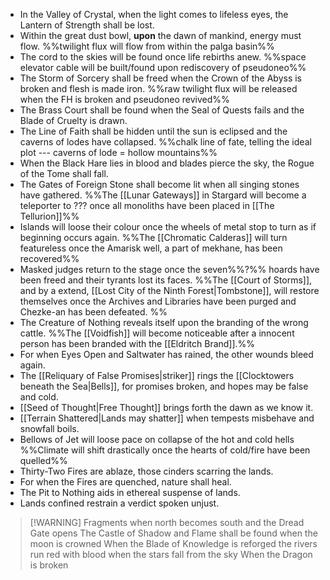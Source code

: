 - In the Valley of Crystal, when the light comes to lifeless eyes, the Lantern of Strength shall be lost.
- Within the great dust bowl, **upon** the dawn of mankind, energy must flow. 
	%%twilight flux will flow from within the palga basin%%
- The cord to the skies will be found once life rebirths anew.
	%%space elevator cable will be built/found upon rediscovery of pseudoneo%%
- The Storm of Sorcery shall be freed when the Crown of the Abyss is broken and flesh is made iron.
	%%raw twilight flux will be released when the FH is broken and pseudoneo revived%%
- The Brass Court shall be found when the Seal of Quests fails and the Blade of Cruelty is drawn.
- The Line of Faith shall be hidden until the sun is eclipsed and the caverns of lodes have collapsed.
	%%chalk line of fate, telling the ideal plot --- caverns of lode = hollow mountains%%
- When the Black Hare lies in blood and blades pierce the sky, the Rogue of the Tome shall fall.
- The Gates of Foreign Stone shall become lit when all singing stones have gathered. 
	%%The [[Lunar Gateways]] in Stargard will become a teleporter to ??? once all monoliths have been placed in [[The Tellurion]]%%
- Islands will loose their colour once the wheels of metal stop to turn as if beginning occurs again. 
	%%The [[Chromatic Calderas]] will turn featureless once the Amarisk well, a part of mekhane, has been recovered%%
- Masked judges return to the stage once the seven%%?%% hoards have been freed and their tyrants lost its faces. 
	%%The [[Court of Storms]], and by a extend, [[Lost City of the Ninth Forest|Tombstone]], will restore themselves once the Archives and Libraries have been purged and Chezke-an has been defeated. %%
- The Creature of Nothing reveals itself upon the branding of the wrong cattle. 
%%The [[Voidfish]] will become noticeable after a innocent person has been branded with the [[Eldritch Brand]].%%
- For when Eyes Open and Saltwater has rained, the other wounds bleed again.
- The [[Reliquary of False Promises|striker]] rings the [[Clocktowers beneath the Sea|Bells]], for promises broken, and hopes may be false and cold.
- [[Seed of Thought|Free Thought]] brings forth the dawn as we know it. 
- [[Terrain Shattered|Lands may shatter]] when tempests misbehave and snowfall boils. 
- Bellows of Jet will loose pace on collapse of the hot and cold hells
	%%Climate will shift drastically once the hearts of cold/fire have been quelled%%
- Thirty-Two Fires are ablaze, those cinders scarring the lands.  
- For when the Fires are quenched, nature shall heal. 
- The Pit to Nothing aids in ethereal suspense of lands. 
- Lands confined restrain a verdict spoken unjust. 
> [!WARNING] Fragments
> when north becomes south and the Dread Gate opens
> The Castle of Shadow and Flame shall be found
> when the moon is crowned
> When the Blade of Knowledge is reforged
> the rivers run red with blood
> when the stars fall from the sky
> When the Dragon is broken
